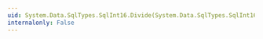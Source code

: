 ```yaml
---
uid: System.Data.SqlTypes.SqlInt16.Divide(System.Data.SqlTypes.SqlInt16,System.Data.SqlTypes.SqlInt16)
internalonly: False
---
```

